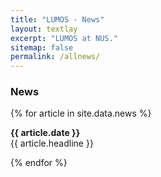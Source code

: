 ```yaml
---
title: "LUMOS - News"
layout: textlay
excerpt: "LUMOS at NUS."
sitemap: false
permalink: /allnews/
---
```


### News

{% for article in site.data.news %}
<p><b>{{ article.date }}</b> <br>
{{ article.headline }}</p>

{% endfor %}

<br>
<br>
